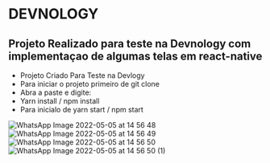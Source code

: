 # DEVNOLOGY
## Projeto Realizado para teste na Devnology com implementaçao de algumas telas em react-native


* Projeto Criado Para Teste na Devlogy
* Para iniciar o projeto primeiro de git clone
* Abra a paste e digite:
* Yarn install / npm install
* Para inicialo de yarn start / npm start



![WhatsApp Image 2022-05-05 at 14 56 48](https://user-images.githubusercontent.com/46730164/166985281-5fbcab3b-c952-4dea-97e0-0e2158342ef8.jpeg)
![WhatsApp Image 2022-05-05 at 14 56 49](https://user-images.githubusercontent.com/46730164/166985296-bd9b77ad-77f0-40b7-ab30-220f63bed5b5.jpeg)
![WhatsApp Image 2022-05-05 at 14 56 50](https://user-images.githubusercontent.com/46730164/166985305-caceda6c-7f41-4060-9dd8-04a511857cf6.jpeg)
![WhatsApp Image 2022-05-05 at 14 56 50 (1)](https://user-images.githubusercontent.com/46730164/166985313-c395d67d-01a5-4d33-9dbc-f6a5afbd3873.jpeg)
